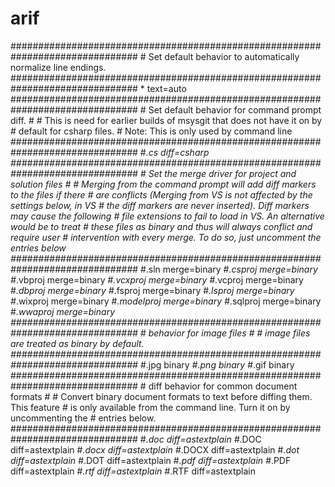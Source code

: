 # arif
############################################################################### # Set default behavior to automatically normalize line endings. ############################################################################### * text=auto  ############################################################################### # Set default behavior for command prompt diff. # # This is need for earlier builds of msysgit that does not have it on by # default for csharp files. # Note: This is only used by command line ############################################################################### #*.cs     diff=csharp  ############################################################################### # Set the merge driver for project and solution files # # Merging from the command prompt will add diff markers to the files if there # are conflicts (Merging from VS is not affected by the settings below, in VS # the diff markers are never inserted). Diff markers may cause the following  # file extensions to fail to load in VS. An alternative would be to treat # these files as binary and thus will always conflict and require user # intervention with every merge. To do so, just uncomment the entries below ############################################################################### #*.sln       merge=binary #*.csproj    merge=binary #*.vbproj    merge=binary #*.vcxproj   merge=binary #*.vcproj    merge=binary #*.dbproj    merge=binary #*.fsproj    merge=binary #*.lsproj    merge=binary #*.wixproj   merge=binary #*.modelproj merge=binary #*.sqlproj   merge=binary #*.wwaproj   merge=binary  ############################################################################### # behavior for image files # # image files are treated as binary by default. ############################################################################### #*.jpg   binary #*.png   binary #*.gif   binary  ############################################################################### # diff behavior for common document formats #  # Convert binary document formats to text before diffing them. This feature # is only available from the command line. Turn it on by uncommenting the  # entries below. ############################################################################### #*.doc   diff=astextplain #*.DOC   diff=astextplain #*.docx  diff=astextplain #*.DOCX  diff=astextplain #*.dot   diff=astextplain #*.DOT   diff=astextplain #*.pdf   diff=astextplain #*.PDF   diff=astextplain #*.rtf   diff=astextplain #*.RTF   diff=astextplain
